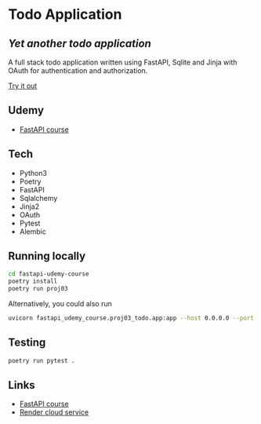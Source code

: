 # Todo Application
## _Yet another todo application_

A full stack todo application written using FastAPI, Sqlite and Jinja with OAuth for authentication and authorization. 

<a href="https://todoapp-fastapi-bmrh.onrender.com/auth/login-page" target="_blank">Try it out</a>

## Udemy
 - [FastAPI course](https://www.udemy.com/course/fastapi-the-complete-course/)

## Tech
 - Python3
 - Poetry
 - FastAPI
 - Sqlalchemy
 - Jinja2
 - OAuth
 - Pytest
 - Alembic

## Running locally

```sh
cd fastapi-udemy-course
poetry install
poetry run proj03
```

Alternatively, you could also run

```sh
uvicorn fastapi_udemy_course.proj03_todo.app:app --host 0.0.0.0 --port 8000
```

## Testing
```sh
poetry run pytest .
```

## Links
- [FastAPI course](https://www.udemy.com/course/fastapi-the-complete-course/)
- [Render cloud service](https://dashboard.render.com/)
